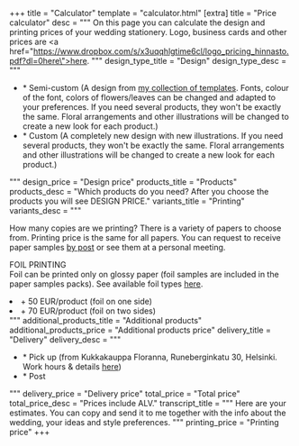 +++
title = "Calculator"
template = "calculator.html"
[extra]
title = "Price calculator"
desc = """
On this page you can calculate the design and printing prices of your wedding stationery. Logo, business cards and other prices are <a href=\"https://www.dropbox.com/s/x3uqqhlgtime6cl/logo_pricing_hinnasto.pdf?dl=0here\">here</a>.
"""
design_type_title = "Design"
design_type_desc = """
<ul>
  <li>* Semi-custom (A design from <a href="https://drive.google.com/open?id=1zmPT06x_9zZ6RO24O71Dj2fiubAQDyOA">my collection of templates</a>. Fonts, colour of the font, colors of flowers/leaves can be changed and adapted to your preferences. If you need several products, they won't be exactly the same. Floral arrangements and other illustrations will be changed to create a new look for each product.)</li>
  <li>* Custom (A completely new design with new illustrations. If you need several products, they won't be exactly the same. Floral arrangements and other illustrations will be changed to create a new look for each product.)</li>
</ul>
"""
design_price = "Design price"
products_title = "Products"
products_desc = "Which products do you need? After you choose the products you will see DESIGN PRICE."
variants_title = "Printing"
variants_desc = """
<p>How many copies are we printing? There is a variety of papers to choose from.
Printing price is the same for all papers. You can request to receive paper samples
<a href="https://www.crocuspaperi.com/contact/">by post</a> or see them at a personal meeting.
</p>
<p>FOIL PRINTING <br>
Foil can be printed only on glossy paper (foil samples are included in the paper samples packs).
See available foil types
<a href="https://www.dropbox.com/sh/2r7pfcbnq2wtjh2/AABuotZqj5wIhCVAujXa-OrAa?dl=0">here</a>. </br>
</p>
<li>+ 50 EUR/product (foil on one side)</li> <li>+ 70 EUR/product (foil on two sides)</li>
"""
additional_products_title = "Additional products"
additional_products_price = "Additional products price"
delivery_title = "Delivery"
delivery_desc = """
<ul>
  <li>* Pick up (from Kukkakauppa Floranna, Runeberginkatu 30, Helsinki. Work hours & details <a href="http://floranna.fi/yhteystiedot/">here</a>)</li>
  <li>* Post</li>
</ul>
"""
delivery_price = "Delivery price"
total_price = "Total price"
total_price_desc = "Prices include ALV."
transcript_title = """
Here are your estimates. You can copy and send it to me together with the info about the wedding, your ideas and style preferences.
"""
printing_price = "Printing price"
+++
